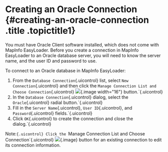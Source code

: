 Creating an Oracle Connection {#creating-an-oracle-connection .title .topictitle1}
=============================

You must have Oracle Client software installed, which does not come with MapInfo EasyLoader. Before you create a connection in MapInfo EasyLoader to an Oracle database server, you will need to know the server name, and the user ID and password to use.

To connect to an Oracle database in MapInfo EasyLoader:

1.  <span class="ph cmd">From the `Database Connection`{.uicontrol} list, select `New Connection`{.uicontrol} and then click the `Manage Connection List and Choose Connection`{.uicontrol} ![](images/icon_openDbms_sm.png){.image width="16"} button.`{.uicontrol}
2.  <span class="ph cmd">In the `Database Connection`{.uicontrol} dialog, select the `Oracle`{.uicontrol} radial button.`{.uicontrol}
3.  <span class="ph cmd">Fill in the `Server Name`{.uicontrol}, `User ID`{.uicontrol}, and `Password`{.uicontrol} fields.`{.uicontrol}
4.  <span class="ph cmd">Click `OK`{.uicontrol} to create the connection and close the dialog.`{.uicontrol}

<span class="notetitle">Note:`{.uicontrol} Click the `Manage Connection List and Choose Connection`{.uicontrol} ![](images/icon_openDbms_sm.png){.image} button for an existing connection to edit its connection information.

